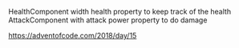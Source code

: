
HealthComponent width health property to keep track of the health
AttackComponent with attack power property to do damage


https://adventofcode.com/2018/day/15